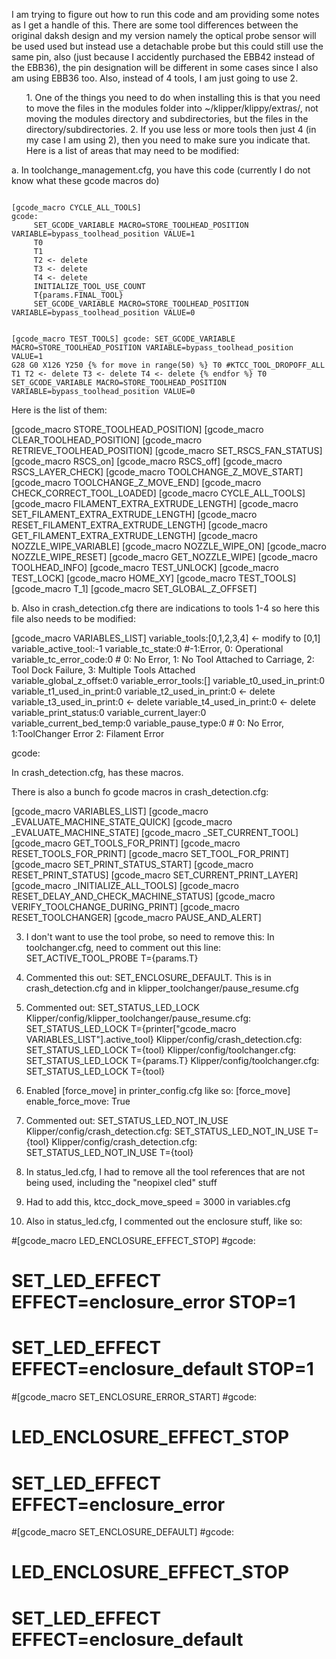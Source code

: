 I am trying to figure out how to run this code and am providing some notes as I get a handle of this. There are some tool differences between the original daksh design and my version namely the optical probe sensor will be used used but instead use a detachable probe but this could still use the same pin, also (just because I accidently purchased the EBB42 instead of the EBB36), the pin designation will be different in some cases since I also am using EBB36 too. Also, instead of 4 tools, I am just going to use 2. 
<ul>
1. One of the things you need to do when installing this is that you need to move the files in the modules folder into  ~/klipper/klippy/extras/, not moving the modules directory and subdirectories, but the files in the directory/subdirectories.
2. If you use less or more tools then just 4 (in my case I am using 2), then you need to make sure you indicate that. Here is a list of areas that may need to be modified:</li>

</ul>

   a. In toolchange_management.cfg, you have this code (currently I do not know what these gcode macros do)

<code>
[gcode_macro CYCLE_ALL_TOOLS]
gcode:
     SET_GCODE_VARIABLE MACRO=STORE_TOOLHEAD_POSITION VARIABLE=bypass_toolhead_position VALUE=1
     T0
     T1
     T2 <- delete
     T3 <- delete
     T4 <- delete
     INITIALIZE_TOOL_USE_COUNT
     T{params.FINAL_TOOL}
     SET_GCODE_VARIABLE MACRO=STORE_TOOLHEAD_POSITION VARIABLE=bypass_toolhead_position VALUE=0

[gcode_macro TEST_TOOLS]
  gcode:
    SET_GCODE_VARIABLE MACRO=STORE_TOOLHEAD_POSITION VARIABLE=bypass_toolhead_position VALUE=1
    G28
    G0 X126 Y250
    {% for move in range(50) %}
        T0
        #KTCC_TOOL_DROPOFF_ALL
        T1
        T2 <- delete
        T3 <- delete
        T4 <- delete
    {% endfor %}
    T0
    SET_GCODE_VARIABLE MACRO=STORE_TOOLHEAD_POSITION VARIABLE=bypass_toolhead_position VALUE=0
</code>

Here is the list of them:

[gcode_macro STORE_TOOLHEAD_POSITION]
[gcode_macro CLEAR_TOOLHEAD_POSITION]
[gcode_macro RETRIEVE_TOOLHEAD_POSITION]
[gcode_macro SET_RSCS_FAN_STATUS]
[gcode_macro RSCS_on]
[gcode_macro RSCS_off]
[gcode_macro RSCS_LAYER_CHECK]
[gcode_macro TOOLCHANGE_Z_MOVE_START]
[gcode_macro TOOLCHANGE_Z_MOVE_END]
[gcode_macro CHECK_CORRECT_TOOL_LOADED]
[gcode_macro CYCLE_ALL_TOOLS]
[gcode_macro FILAMENT_EXTRA_EXTRUDE_LENGTH]
[gcode_macro SET_FILAMENT_EXTRA_EXTRUDE_LENGTH]
[gcode_macro RESET_FILAMENT_EXTRA_EXTRUDE_LENGTH]
[gcode_macro GET_FILAMENT_EXTRA_EXTRUDE_LENGTH]
[gcode_macro NOZZLE_WIPE_VARIABLE]
[gcode_macro NOZZLE_WIPE_ON]
[gcode_macro NOZZLE_WIPE_RESET]
[gcode_macro GET_NOZZLE_WIPE]
[gcode_macro TOOLHEAD_INFO]
[gcode_macro TEST_UNLOCK]
[gcode_macro TEST_LOCK]
[gcode_macro HOME_XY]
[gcode_macro TEST_TOOLS]
[gcode_macro T_1]
[gcode_macro SET_GLOBAL_Z_OFFSET]


b. Also in crash_detection.cfg there are indications to tools 1-4 so here this file also needs to be modified:

[gcode_macro VARIABLES_LIST]
variable_tools:[0,1,2,3,4]   <- modify to [0,1]
variable_active_tool:-1
variable_tc_state:0 #-1:Error, 0: Operational
variable_tc_error_code:0 # 0: No Error, 1: No Tool Attached to Carriage, 2: Tool Dock Failure, 3: Multiple Tools Attached  
variable_global_z_offset:0
variable_error_tools:[]
variable_t0_used_in_print:0
variable_t1_used_in_print:0
variable_t2_used_in_print:0   <- delete
variable_t3_used_in_print:0   <- delete
variable_t4_used_in_print:0   <- delete
variable_print_status:0
variable_current_layer:0
variable_current_bed_temp:0
variable_pause_type:0 # 0: No Error, 1:ToolChanger Error 2: Filament Error

gcode:


In crash_detection.cfg, has these macros. 

There is also a bunch fo gcode macros in crash_detection.cfg:

[gcode_macro VARIABLES_LIST]
[gcode_macro _EVALUATE_MACHINE_STATE_QUICK]
[gcode_macro _EVALUATE_MACHINE_STATE]
[gcode_macro _SET_CURRENT_TOOL]
[gcode_macro GET_TOOLS_FOR_PRINT]
[gcode_macro RESET_TOOLS_FOR_PRINT]
[gcode_macro SET_TOOL_FOR_PRINT]
[gcode_macro SET_PRINT_STATUS_START]
[gcode_macro RESET_PRINT_STATUS]
[gcode_macro SET_CURRENT_PRINT_LAYER]
[gcode_macro _INITIALIZE_ALL_TOOLS]
[gcode_macro RESET_DELAY_AND_CHECK_MACHINE_STATUS]
[gcode_macro VERIFY_TOOLCHANGE_DURING_PRINT]
[gcode_macro RESET_TOOLCHANGER]
[gcode_macro PAUSE_AND_ALERT]


3. I don't want to use the tool probe, so need to remove this:
In toolchanger.cfg, need to comment out this line:  SET_ACTIVE_TOOL_PROBE T={params.T}

4. Commented this out: SET_ENCLOSURE_DEFAULT. 
This is in crash_detection.cfg and in klipper_toolchanger/pause_resume.cfg

5. Commented out: SET_STATUS_LED_LOCK
Klipper/config/klipper_toolchanger/pause_resume.cfg:		SET_STATUS_LED_LOCK T={printer["gcode_macro VARIABLES_LIST"].active_tool}
Klipper/config/crash_detection.cfg:			SET_STATUS_LED_LOCK T={tool}
Klipper/config/toolchanger.cfg:  SET_STATUS_LED_LOCK T={params.T}
Klipper/config/toolchanger.cfg:    SET_STATUS_LED_LOCK T={tool}

5. Enabled [force_move] in printer_config.cfg like so:
[force_move]
enable_force_move: True

6. Commented out: SET_STATUS_LED_NOT_IN_USE
Klipper/config/crash_detection.cfg:		  		SET_STATUS_LED_NOT_IN_USE T={tool}
Klipper/config/crash_detection.cfg:  	 SET_STATUS_LED_NOT_IN_USE T={tool}

7. In status_led.cfg, I had to remove all the tool references that are not being used, including the "neopixel cled" stuff 

8. Had to add this, ktcc_dock_move_speed = 3000 in variables.cfg

9. Also in status_led.cfg, I commented out the enclosure stuff, like so:

#[gcode_macro LED_ENCLOSURE_EFFECT_STOP]
#gcode:
#   SET_LED_EFFECT EFFECT=enclosure_error STOP=1
#   SET_LED_EFFECT EFFECT=enclosure_default STOP=1

#[gcode_macro SET_ENCLOSURE_ERROR_START]
#gcode:
#      LED_ENCLOSURE_EFFECT_STOP
#      SET_LED_EFFECT EFFECT=enclosure_error  
   
#[gcode_macro SET_ENCLOSURE_DEFAULT]
#gcode:
#      LED_ENCLOSURE_EFFECT_STOP
#      SET_LED_EFFECT EFFECT=enclosure_default 



